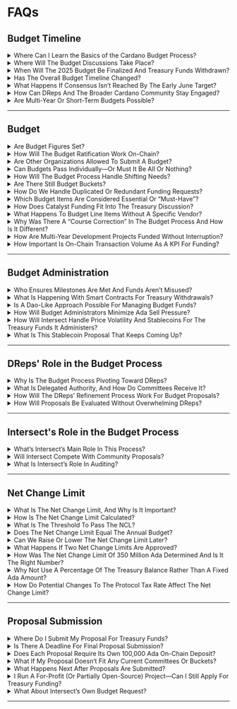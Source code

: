 # FAQs

## Budget Timeline

<details>

<summary>Where Can I Learn the Basics of the Cardano Budget Process?</summary>

Read the latest news release here: https://intersectmbo.org/news/understanding-committees-in-intersect-0

\
In summary:

* Proposal submission: fill out the Intersect form. If submitted by March 31, the proposal appears in the first public release in Gov.Tools. Proposals are now submitted via [Cardano GovTool](https://gov.tools/budget_discussion) and appear immediately for community and DRep review.
* Community review: during April, the proposals undergo comment, AMA sessions, focus groups, and iterative feedback.
* Reconciliation events: likely in late April or early May (dates TBA), offering deeper collaborative review and final adjustments.
* Consolidation & single deposit: proposals that gain strong consensus with participating DReps, bundle together in a budget proposal, with one 100,000 ada deposit covering the package.
* On-chain vote: DReps give final approval or rejection.
* Funding & audits: approved proposals require one more on-chain vote for the treasury withdrawals and will be subject to audits and oversight.

The process is iterative, and will be adjusted to suit DRep needs. Even after a core set of proposals is funded, the Cardano community can introduce and vote on further proposals in subsequent cycles.

</details>

<details>

<summary>Where Will The Budget Discussions Take Place?</summary>

The budget discussions should take place primarily in the new features added to GovT.ools to support community reviews and DRep polling of proposals to receive treasury funding. There will also be workshops hosted to gather live feedback.

</details>

<details>

<summary>When Will The 2025 Budget Be Finalized And Treasury Funds Withdrawn?</summary>

Intersect is hoping to draft a 2025 budget by May 1, 2025. Intersect will continue facilitating a budget discussion as-needed to address elements for 2025 that require more time to review. This schedule allows the first treasury withdrawals to begin in June 2025.

The timing of when the Net Change Limit, budget and subsequent treasury withdrawal actions pass on-chain determines the final dates.

</details>

<details>

<summary>Has The Overall Budget Timeline Changed?</summary>

No. We aim for the first treasury withdrawal vote around early June.

</details>

<details>

<summary>What Happens If Consensus Isn’t Reached By The Early June Target?</summary>

Not every funding request has to be 100% perfect or unanimously approved before a budget moves forward. If a strong majority (around 70–80%) of the key proposals can be bundled, they can proceed while other items remain under discussion. The thinking is to develop a budget that funds the essential items - the ‘70% budget’. Then more time can be taken to review and decide on the remaining items, possibly generating a second budget proposal.

</details>

<details>

<summary>How Can DReps And The Broader Cardano Community Stay Engaged?</summary>

* Monitor Intersect’s Discord & X for announcements, including the public release of proposals to receive treasury funding on Gov.Tools.
* Review and provide feedback on proposals: Gov.Tools.
* Join scheduled budget sessions: https://lu.ma/cardanobudgetprocess
* Committee meetings are announced in the Intersect Discord and on the official Intersect calendar. Recordings and minutes for many sessions are posted later on YouTube and the committee knowledge base (https://committees.docs.intersectmbo.org/).\


Direct feedback from DReps and community members is encouraged and shapes how the budget process evolves.

</details>

<details>

<summary>Are Multi-Year Or Short-Term Budgets Possible?</summary>

The Constitution allows for any duration or time period, but sets an expectation of a one year minimum. For 2025, Intersect plans a June–December budget. In 2026, the committee hopes to have a full January–December budget and a more refined process from lessons learned this cycle.

</details>

***

## Budget

<details>

<summary>Are Budget Figures Set?</summary>

No. DReps will be asked to review proposals that can comprise a budget. This process will be used to determine the budget figures.

</details>

<details>

<summary>How Will The Budget Ratification Work On-Chain?</summary>

The Net Change Limit proposal must first pass a DRep vote with >50% approval. Once the Net Change Limit is ratified, separate “info actions” for budgets will be voted on by DReps and the Constitutional Committee. If approved, those budgets then become actionable, and associated treasury withdrawals can be put on-chain for approval to withdraw the funds.

</details>

<details>

<summary>Are Other Organizations Allowed To Submit A Budget?</summary>

Yes. The Cardano Constitution states:\
“Any participant in the Cardano Community may propose a Cardano Blockchain ecosystem budget at any time.”

While multiple budgets can be submitted and approved, they should still fall within the approved Net Change Limit. The Net Change Limit encourages budget proposers to coordinate, ensuring they stay within the cap.

</details>

<details>

<summary>Can Budgets Pass Individually—Or Must It Be All Or Nothing?</summary>

Yes, more than one budget can be passed. Any budget proposal that reaches the >50% DRep threshold and Constitutional Committee vote will pass —and can be funded. For example, Core and Research could pass first with others containing unresolved community concerns delayed, revised, or re-voted as needed.

</details>

<details>

<summary>How Will The Budget Process Handle Shifting Needs?</summary>

DReps can approve shifting funds from one bucket to another, or allocate additional funds to a previously approved budget item. This will be done through info actions.

</details>

<details>

<summary>Are There Still Budget Buckets?</summary>

The budget will be discussed by topic, anchoring on but not limited to these budget buckets established by Intersect:

* **Core**: node development and related fundamental infrastructure.
* **Research**: advanced protocol research, previously handled mainly by Input I Output, but now open to other contributors.
* **Innovation**: community grants, including Project Catalyst.
* **Governance**: funding items like DRep or Constitutional Committee compensation and governance tooling.
* **Growth & marketing**: marketing, events, and hubs (regional or topical) to grow the Cardano ecosystem.

</details>

<details>

<summary>How Do We Handle Duplicated Or Redundant Funding Requests?</summary>

* DReps get to decide between (or to fund both) competing proposals to receive treasury funds through the 2025 budget process.
* Not Necessarily Bad: Some redundancy (a.k.a. “coopetition”) can spur innovation. However, major overlaps—where the exact same deliverable is funded twice—will be discouraged through diligence and committee reviews.
* Audit & Oversight: Intersect and the Budget Committee plan to maintain an audit trail. If a project has already received Catalyst funding, that context should inform subsequent requests.

</details>

<details>

<summary>Which Budget Items Are Considered Essential Or “Must-Have”?</summary>

This is to be determined by the consensus of the community and with expert input, including from Intersect’s committee members, across each bucket.

</details>

<details>

<summary>How Does Catalyst Funding Fit Into The Treasury Discussion?</summary>

Through reviewing proposals to receive treasury funds, DReps can decide whether innovation projects belong in Catalyst or if they instead approve them within the 2025 budget for direct Treasury funding.

</details>

<details>

<summary>What Happens To Budget Line Items Without A Specific Vendor?</summary>

If the community wants to fund tasks or programs that do not have an identified service provider, anybody may:

* Actively recruit a partner or vendor to submit a proposal through [Intersect's form](https://intersectmbo.org/cardano-budget-submission), or
* Ask DReps for delegated authority by submitting a proposal to oversee the work and allocate funds as they see fit.

</details>

<details>

<summary>Why Was There A “Course Correction” In The Budget Process And How Is It Different?</summary>

The course correction was a response to feedback and challenges with the first budget process. Changes are being made to:

* Gain consensus on Cardano product funding priorities via the product roadmap
* Align Intersect Committees to support the Cardano community and DReps with their perspectives on funding priorities in addition to the product roadmap
* Allow from anyone seeking treasury funding for projects or programs to submit a proposal to receive treasury funding
* Give the Cardano Community via DReps the final determination of which proposals to include in the budget(s)

The previous approach relied on RFPs, sometimes with big up-front deposits. Now Intersect wants as many community proposals as possible early, plus community-driven temperature checks to gauge support. DReps, rather than Intersect, selects vendors.

</details>

<details>

<summary>How Are Multi-Year Development Projects Funded Without Interruption?</summary>

A single info action can outline multi-year milestones. However, DReps often prefer milestone-based or annual approvals to ensure accountability. For instance, a project might propose a three-year plan, but it should break out annual or milestone-based treasury withdrawals—rather than demanding an entire multi-year sum upfront with no guardrails.

</details>

<details>

<summary>How Important Is On-Chain Transaction Volume As A KPI For Funding?</summary>

While transaction volume can be a key metric (since it helps grow the treasury via fees), it is not the only relevant KPI. Other possible success indicators include new wallets created, user adoption in specific regions, marketing impact, open-source contributions, etc. DReps have wide discretion to weigh whichever KPIs they believe best serve Cardano.

</details>

***

## Budget Administration

<details>

<summary>Who Ensures Milestones Are Met And Funds Aren’t Misused?</summary>

This is the job of the administrator. Projects are free to choose an administrator, and Intersect is offering this service to the ecosystem.

Intersect employs a Delivery Assurance function—staff dedicated to contract management, auditing milestones, and holding parties accountable.

On-chain solutions—like automated milestone releases—are part of the long-term plan, reducing reliance on any single off-chain authority.

</details>

<details>

<summary>What Is Happening With Smart Contracts For Treasury Withdrawals?</summary>

A working group is reviewing smart-contract solutions to handle payments. One proposed feature is a “stop-payment” authority, where a trusted council (multi-sig) can freeze further disbursements if a project fails to meet milestones. This adds extra oversight and ensures misused or unused funds can return to the Treasury.

</details>

<details>

<summary>Is A Dao-Like Approach Possible For Managing Budget Funds?</summary>

Yes. The Constitution supports using "smart contracts and other on-chain mechanisms” to manage budgets. Any proposal to use a DAO or multi-sig structure should be sufficiently detailed, secure, and earn DRep approval.

Intersect has commissioned the development of a multi-sig smart contract to better govern the funds it administers.

</details>

<details>

<summary>How Will Budget Administrators Minimize Ada Sell Pressure?</summary>

Treasury and financial experts from the Cardano Foundation,, Input I Output, EMURGO, and Intersect have been testing over-the-counter sales for ada to avoid large order-book dumps. Most contractors quote fees in fiat terms, so Intersect’s goal is a measured, consistent conversion schedule without spiking volatility on retail exchanges. Internal policies ensure that no single party can draw the entirety of the allocation without multi-stakeholder approval.

</details>

<details>

<summary>How Will Intersect Handle Price Volatility And Stablecoins For The Treasury Funds It Administers?</summary>

Intersect has been exploring various treasury management strategies, including pegging some portion of reserves to stablecoins. The goal is to minimize price risk without causing undue market impact. The team has also considered negotiating large over-the-counter sales directly to buyers (whales or institutions) to avoid pushing prices down on open markets.

</details>

<details>

<summary>What Is This Stablecoin Proposal That Keeps Coming Up?</summary>

A group in the community wants to explore using stablecoins as a hedge—sort of like a sovereign wealth strategy—to mitigate ada’s price volatility. They propose depositing some treasury funds into stablecoins, possibly earning yields. It’s not Intersect’s official idea. Rather, it’s an independent group’s proposal. Ultimately, the DReps will decide on it.

</details>

***

## DReps' Role in the Budget Process

<details>

<summary>Why Is The Budget Process Pivoting Toward DReps?</summary>

The Constitution grants DReps the authority to approve the Net Change Limit, budgets and treasury withdrawals. Intersect is not named in the Constitution, so its decision making authority is limited to what DReps may delegate to it.

</details>

<details>

<summary>What Is Delegated Authority, And How Do Committees Receive It?</summary>

Related to the budget process, delegated authority is when DReps vote to approve another group to take on part of their constitutional mandate. For example, DReps can vote to allow a committee to self-manage aspects of the budget—such as selecting contractors, distributing stipends, or prioritizing projects. This approach balances efficiency (committees can move fast) with accountability (DReps must formally approve the delegation).

</details>

<details>

<summary>How Will The DReps’ Refinement Process Work For Budget Proposals?</summary>

The idea is for the DReps to conduct discussions—virtually and in-person—to evaluate proposals. Intersect is offering tooling and organizational support to help facilitate feedback, consolidate proposals, and then place them on-chain for approval. Ultimately, however, DReps decide which parts of the process they keep in-house and which responsibilities they delegate to Intersect.

</details>

<details>

<summary>How Will Proposals Be Evaluated Without Overwhelming DReps?</summary>

Intersect and committee members plan to roll out improved tooling for community and DReps proposal reviews, including in Gov.Tools. Some DReps may still choose to rely on committees or trusted reviewers. Additionally, big-ticket items might require deeper scrutiny while smaller requests could be bundled or flagged for simpler review.

</details>

***

## Intersect's Role in the Budget Process

<details>

<summary>What’s Intersect’s Main Role In This Process?</summary>

Intersect is a facilitator for the budget process and an administrator for treasury funds. Decision making lies with the DReps unless they delegate authority to Intersect to take on additional budget responsibilities. Along these lines, Intersect consolidates proposals, offers optional auditing and administrative help, and may propose “gap” items if no community proposals address critical roadmap components. Intersect is not the final decision-maker. DReps, representing the community, ultimately vote on which proposals proceed.

</details>

<details>

<summary>Will Intersect Compete With Community Proposals?</summary>

If there’s a gap—like a necessary item in the roadmap isn’t being proposed—Intersect will propose it to fill that gap. But if there’s already someone else doing the work, we’re not trying to replicate or compete.

</details>

<details>

<summary>What Is Intersect’s Role In Auditing?</summary>

Intersect can facilitate audits—both financial (for treasury integrity) and technical (via the Technical Steering Committee or external experts). Projects are free to choose Intersect or another entity as their “administrator” in the budget process.

</details>

***

## Net Change Limit

<details>

<summary>What Is The Net Change Limit, And Why Is It Important?</summary>

The Net Change Limit (NCL) places an upper boundary on how much ada can be withdrawn from the treasury within a given time period. It’s a safeguard against treasury withdrawals that exceed what the community agrees to spend. DReps can vote to increase or decrease the limit later, though each on-chain change requires time (six epochs) and alignment.

</details>

<details>

<summary>How Is The Net Change Limit Calculated?</summary>

If a NCL for period x is 100 ada, withdrawals during period x cannot exceed 100 ada.

The active NCL sets the maximum amount of treasury withdrawals per period of time. The constitution states:\
“Withdrawals from the Cardano Blockchain treasury made pursuant to an approved Cardano Blockchain ecosystem budget must not exceed the net change limit for the Cardano Treasury's balance per period of time” Cardano Constitution, Guardrail TREASURY-02a.

</details>

<details>

<summary>What Is The Threshold To Pass The NCL?</summary>

A net change limit for the Cardano treasury's balance per period of time must be agreed by the DReps via an on-chain governance action with a threshold of greater than 50% of the active voting stake.

</details>

<details>

<summary>Does The Net Change Limit Equal The Annual Budget?</summary>

No. The net change limit simply sets a maximum possible expenditure, not the exact spend. Budgets and treasury withdrawals may be less than the NCL.

</details>

<details>

<summary>Can We Raise Or Lower The Net Change Limit Later?</summary>

Yes. If the DReps and the community realize they need a higher limit, anyone can propose a higher Net Change Limit and vote it through another on-chain action. Lowering it later will only apply to future withdrawals.

</details>

<details>

<summary>What Happens If Two Net Change Limits Are Approved?</summary>

This will require the Constitutional Committee's interpretation of this section of the constitution as to what determines the NCL in effect. For example, the most recently approved v the one with the higher approval. The Constitution states:

"A net change limit for the Cardano treasury's balance per period of time must be agreed by the DReps via an on-chain governance action with a threshold of greater than 50% of the active voting stake" Cardano Constitution, Guardrail TREASURY-01a.

</details>

<details>

<summary>How Was The Net Change Limit Of 350 Million Ada Determined And Is It The Right Number?</summary>

The figure of \~350m ada reflects recent one-year inflows, so spending in 2025 does not outpace the treasury’s replenishment rate. It is sized to ensure vital projects (like ongoing node upgrades, governance improvements, and community initiatives) receive adequate funding without draining the treasury. Ultimately, DReps will vote on whether 350m ada is an appropriate cap.

</details>

<details>

<summary>Why Not Use A Percentage Of The Treasury Balance Rather Than A Fixed Ada Amount?</summary>

A percentage-based approach was considered. For this first cycle, the Budget Committee chose a fixed amount (350m ada) because it is straightforward and transparent. As Cardano’s governance evolves, a percentage system may be revisited and potentially replace the fixed cap.

</details>

<details>

<summary>How Do Potential Changes To The Protocol Tax Rate Affect The Net Change Limit?</summary>

If the tax rate (currently \~20%) changes—eg to 10%—the treasury would accrue ada slower. That might merit adjusting the NCL to prevent drawing down principal.

</details>



***

## Proposal Submission

<details>

<summary>Where Do I Submit My Proposal For Treasury Funds?</summary>

Anybody can submit a proposal:[ https://intersectmbo.org/cardano-budget-submission](https://intersectmbo.org/cardano-budget-submission)

More information about how to submit is here: [https://docs.intersectmbo.org/cardano/cardano-budget-submission/how-to-complete-the-intersect-proposal-submission-form](https://docs.intersectmbo.org/cardano/cardano-budget-submission/how-to-complete-the-intersect-proposal-submission-form)

</details>

<details>

<summary>Is There A Deadline For Final Proposal Submission?</summary>

Proposals submitted by March 31 are consolidated and made available for DRep review in Gov.Tools, which could help your proposal gain attention earlier. April 24th is the deadline for proposals to be considered for the 2025 budget. Any proposal submitted after April 24 can still be considered for future budgets.

</details>

<details>

<summary>Does Each Proposal Require Its Own 100,000 Ada On-Chain Deposit?</summary>

No. Submitting a proposal to receive treasury funding via the form on the Intersect website or through GovTools does not require any deposit. When proposals reach consensus and are bundled together, only one 100,000 ada deposit is required to submit the budget, which will include multiple proposals. Once proposals are consolidated into a single ‘budget bundle,’ Intersect (on behalf of the community) will handle the on-chain deposit.

</details>

<details>

<summary>What If My Proposal Doesn’t Fit Any Current Committees Or Buckets?</summary>

Intersect opened a form to gather all proposals to receive treasury funding. DReps can review and include any proposal that they see fit.

</details>

<details>

<summary>What Happens Next After Proposals Are Submitted?</summary>

* Proposal submission: fill out the Intersect form. If submitted by March 31, the proposal appears in the first public release in Gov.Tools. Proposals are now submitted via [Cardano GovTool](https://gov.tools/budget_discussion) and appear immediately for community and DRep review.
* Community review: during April, the proposals undergo comment, AMA sessions, focus groups, and iterative feedback.
* Reconciliation events: likely in late April or early May (venue and dates TBA), offering deeper collaborative review and final adjustments.
* Consolidation & single deposit: proposals that gain strong DRep consensus bundle together in a budget proposal, with one 100,000 ada deposit covering the package.
* On-chain vote: DReps give final approval or rejection.
* Funding & audits: approved proposals require one more on-chain vote for the treasury withdrawals and will be subject to audits and oversight.

The process is iterative. Even after a core set of proposals is funded, the Cardano community can introduce and vote on further proposals in subsequent cycles.

</details>

<details>

<summary>I Run A For-Profit (Or Partially Open-Source) Project—Can I Still Apply For Treasury Funding?</summary>

Ultimately, DReps decide based on whether the benefit to Cardano justifies treasury resources—e.g., higher on-chain activity, new partnerships, open-source components, or community growth. Additional accelerators (e.g., Catalyst, Venture Hub) exist for teams wanting more structured entrepreneurial support.

</details>

<details>

<summary>What About Intersect’s Own Budget Request?</summary>

Intersect’s operating budget—around USD 10 million—is a proposal. DReps still have to vote on it. Intersect’s request covers committee stipends, administrative costs, and general operational expenses.

</details>

***
